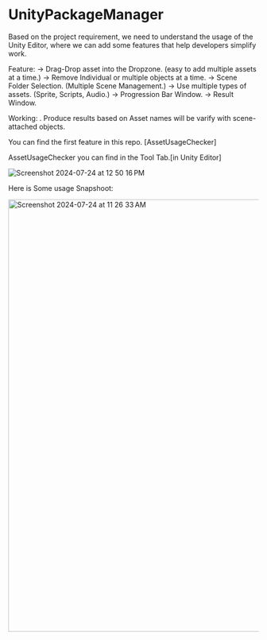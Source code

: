 # UnityPackageManager
Based on the project requirement, we need to understand the usage of the Unity Editor, where we can add some features that help developers simplify work. 

Feature:
-> Drag-Drop asset into the Dropzone. (easy to add multiple assets at a time.)
-> Remove Individual or multiple objects at a time.
-> Scene Folder Selection. (Multiple Scene Management.)
-> Use multiple types of assets. (Sprite, Scripts, Audio.)
-> Progression Bar Window.
-> Result Window.

 Working:
. Produce results based on Asset names will be varify with scene-attached objects.

You can find the first feature in this repo. [AssetUsageChecker]

AssetUsageChecker you can find in the Tool Tab.[in Unity Editor]

![Screenshot 2024-07-24 at 12 50 16 PM](https://github.com/user-attachments/assets/68e3a328-8f77-413f-bbb3-02a18d5cfb21)


Here is Some usage Snapshoot:

 <img width="870" alt="Screenshot 2024-07-24 at 11 26 33 AM" src="https://github.com/user-attachments/assets/21834ce9-2270-41de-bc15-b75e5d37b8f2">

